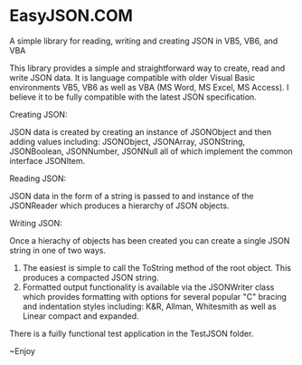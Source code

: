 # EasyJSON.COM
A simple library for reading, writing and creating JSON in VB5, VB6, and VBA

This library provides a simple and straightforward way to create, read and write JSON data.  It is language compatible 
with older Visual Basic environments VB5, VB6 as well as VBA (MS Word, MS Excel, MS Access).  I believe it to be 
fully compatible with the latest JSON specification.

Creating JSON:

JSON data is created by creating an instance of JSONObject and then adding values including:
  JSONObject, JSONArray, JSONString, JSONBoolean, JSONNumber, JSONNull all of which implement the common interface JSONItem.
  
Reading JSON:

JSON data in the form of a string is passed to and instance of the JSONReader which produces a hierarchy of JSON objects.

Writing JSON:

Once a hierachy of objects has been created you can create a single JSON string in one of two ways.  
  1) The easiest is simple to call the ToString method of the root object.  This produces a compacted JSON string.
  2) Formatted output functionality is available via the JSONWriter class which provides formatting with options for 
  several popular "C" bracing and indentation styles including: K&R, Allman, Whitesmith as well as Linear compact and expanded.
  
 There is a fuilly functional test application in the TestJSON folder.
  
~Enjoy
